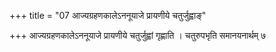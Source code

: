 +++
title = "07 आज्यग्रहणकालेऽननूयाजे प्रायणीये चतुर्जुह्वाङ्"

+++
आज्यग्रहणकालेऽननूयाजे प्रायणीये चतुर्जुह्वां गृह्णाति । चतुरुपभृति समानयनार्थम् ७